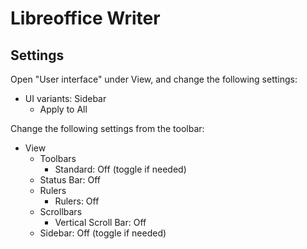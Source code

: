 # Libreoffice Writer

## Settings

Open "User interface" under View, and change the following settings:

- UI variants: Sidebar
	- Apply to All

Change the following settings from the toolbar:

- View
	- Toolbars
		- Standard: Off (toggle if needed)
	- Status Bar: Off
	- Rulers
		- Rulers: Off
	- Scrollbars
		- Vertical Scroll Bar: Off
	- Sidebar: Off (toggle if needed)
